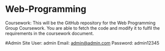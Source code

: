 # Web-Programming
Coursework:
This will be the GitHub repository for the Web Programming Group Coursework.
You are able to fetch the code and modify it to fulfil the requirements in the coursework document.

#Admin Site
User: admin
Email: admin@admin.com
Password: admin12345
